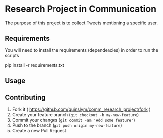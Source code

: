 # Research Project in Communication

The purpose of this project is to collect Tweets mentioning a specific user.

## Requirements

You will need to install the requirements (dependencies) in order to run the scripts

  pip install -r requirements.txt

## Usage

## Contributing

1. Fork it ( https://github.com/guinslym/comm_research_project/fork )
2. Create your feature branch (`git checkout -b my-new-feature`)
3. Commit your changes (`git commit -am 'Add some feature'`)
4. Push to the branch (`git push origin my-new-feature`)
5. Create a new Pull Request
